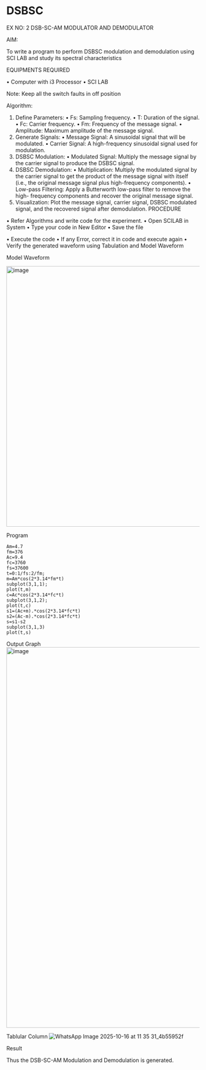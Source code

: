 # DSBSC


EX NO: 2	DSB-SC-AM MODULATOR AND DEMODULATOR

AIM:

To write a program to perform DSBSC modulation and demodulation using SCI LAB and study its spectral characteristics

EQUIPMENTS REQUIRED

•	Computer with i3 Processor
•	SCI LAB

Note: Keep all the switch faults in off position

Algorithm:

1.	Define Parameters:
•	Fs: Sampling frequency.
•	T: Duration of the signal.
•	Fc: Carrier frequency.
•	Fm: Frequency of the message signal.
•	Amplitude: Maximum amplitude of the message signal.
2.	Generate Signals:
•	Message Signal: A sinusoidal signal that will be modulated.
•	Carrier Signal: A high-frequency sinusoidal signal used for modulation.
3.	DSBSC Modulation:
•	Modulated Signal: Multiply the message signal by the carrier signal to produce the DSBSC signal.
4.	DSBSC Demodulation:
•	Multiplication: Multiply the modulated signal by the carrier signal to get the product of the message signal with itself (i.e., the original message signal plus high-frequency components).
•	Low-pass Filtering: Apply a Butterworth low-pass filter to remove the high- frequency components and recover the original message signal.
5.	Visualization:
Plot the message signal, carrier signal, DSBSC modulated signal, and the recovered signal after demodulation.
PROCEDURE

•	Refer Algorithms and write code for the experiment.
•	Open SCILAB in System
•	Type your code in New Editor
•	Save the file
 
•	Execute the code
•	If any Error, correct it in code and execute again
•	Verify the generated waveform using Tabulation and Model Waveform

Model Waveform

<img width="703" height="679" alt="image" src="https://github.com/user-attachments/assets/e7c7c7f8-ccf2-41ac-b1f3-325989941a6f" />

Program
~~~
Am=4.7
fm=376
Ac=9.4
fc=3760
fs=37600
t=0:1/fs:2/fm;
m=Am*cos(2*3.14*fm*t)
subplot(3,1,1);
plot(t,m)
c=Ac*cos(2*3.14*fc*t)
subplot(3,1,2);
plot(t,c)
s1=(Ac+m).*cos(2*3.14*fc*t)
s2=(Ac-m).*cos(2*3.14*fc*t)
s=s1-s2
subplot(3,1,3)
plot(t,s)
~~~

Output Graph
<img width="1912" height="992" alt="image" src="https://github.com/user-attachments/assets/b6228673-69f1-411b-935b-2e6d9bf2c1cf" />

Tablular Column
![WhatsApp Image 2025-10-16 at 11 35 31_4b55952f](https://github.com/user-attachments/assets/6ffc766f-2384-4177-b073-8e2ade60ed38)

Result

Thus the DSB-SC-AM Modulation and Demodulation is generated.

